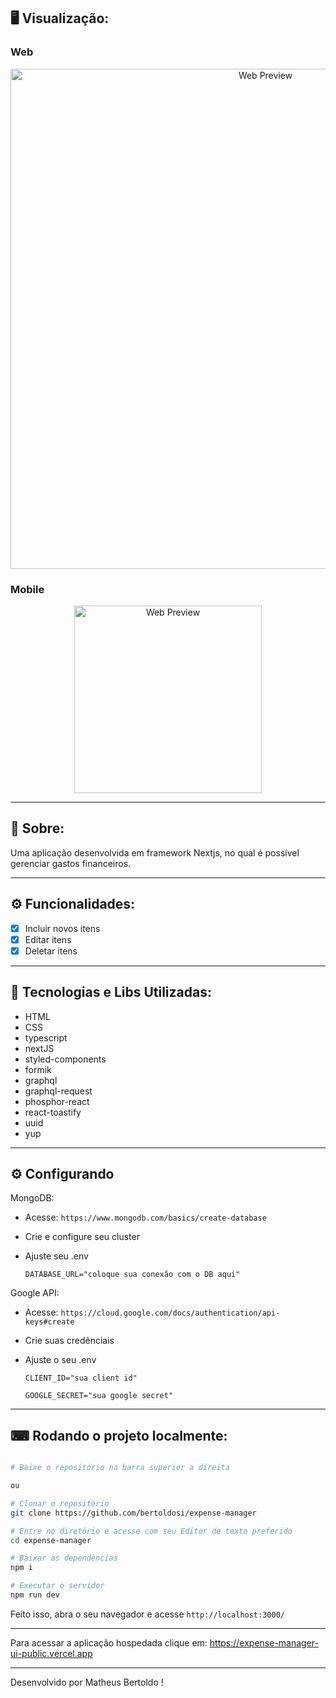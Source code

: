## 🖥 Visualização:

### Web

<p align="center">
  <img alt="Web Preview" title="Web-preview" src="https://github.com/bertoldosi/expense-manager/assets/42129177/75a63924-9e5f-46f6-ae8e-e242631bc2d1.png" width="800px">

### Mobile

<p align="center">
  <img alt="Web Preview" title="Web-preview" src="https://github.com/bertoldosi/portfolio/assets/42129177/b85da9fc-9df7-4040-88b8-7a304b51d65d" width="300px">
  
</p>

---

## 📖 Sobre:

Uma aplicação desenvolvida em framework Nextjs, no qual é possível gerenciar gastos financeiros.

---

## ⚙️ Funcionalidades:

- [x] Incluir novos itens
- [x] Editar itens
- [x] Deletar itens

---

## 🚀 Tecnologias e Libs Utilizadas:

- HTML
- CSS
- typescript
- nextJS
- styled-components
- formik
- graphql
- graphql-request
- phosphor-react
- react-toastify
- uuid
- yup

---

## ⚙️ Configurando

MongoDB:

- Acesse: `https://www.mongodb.com/basics/create-database`
- Crie e configure seu cluster
- Ajuste seu .env

  `DATABASE_URL="coloque sua conexão com o DB aqui"`

Google API:

- Acesse: `https://cloud.google.com/docs/authentication/api-keys#create`
- Crie suas credênciais
- Ajuste o seu .env

  `CLIENT_ID="sua client id"`

  `GOOGLE_SECRET="sua google secret"`

---

## ⌨ Rodando o projeto localmente:

```bash

# Baixe o repositório na barra superior a direita

ou

# Clonar o repositório
git clone https://github.com/bertoldosi/expense-manager

# Entre no diretório e acesse com seu Editor de texto preferido
cd expense-manager

# Baixar as dependências
npm i

# Executar o servidor
npm run dev
```

Feito isso, abra o seu navegador e acesse `http://localhost:3000/`

---

Para acessar a aplicação hospedada clique em: https://expense-manager-ui-public.vercel.app

---

Desenvolvido por Matheus Bertoldo !
